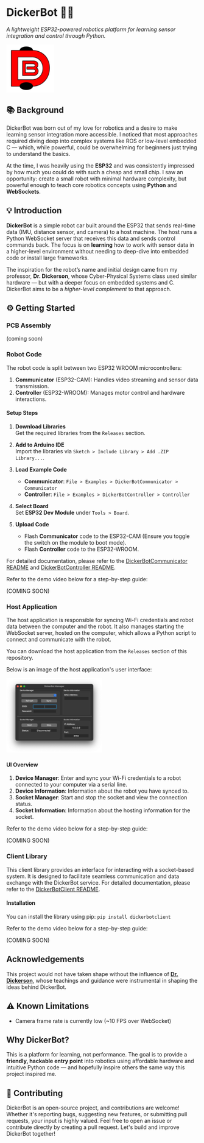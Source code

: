 # DickerBot 🤖🚗  
*A lightweight ESP32-powered robotics platform for learning sensor integration and control through Python.*

<img src="./images/DickerBotLogo.png" alt="DickerBot Logo" width="25%">

## 📚 Background

DickerBot was born out of my love for robotics and a desire to make learning sensor integration more accessible. I noticed that most approaches required diving deep into complex systems like ROS or low-level embedded C — which, while powerful, could be overwhelming for beginners just trying to understand the basics.

At the time, I was heavily using the **ESP32** and was consistently impressed by how much you could do with such a cheap and small chip. I saw an opportunity: create a small robot with minimal hardware complexity, but powerful enough to teach core robotics concepts using **Python** and **WebSockets**.

## 💡 Introduction

**DickerBot** is a simple robot car built around the ESP32 that sends real-time data (IMU, distance sensor, and camera) to a host machine. The host runs a Python WebSocket server that receives this data and sends control commands back. The focus is on **learning** how to work with sensor data in a higher-level environment without needing to deep-dive into embedded code or install large frameworks.

The inspiration for the robot’s name and initial design came from my professor, **Dr. Dickerson**, whose Cyber-Physical Systems class used similar hardware — but with a deeper focus on embedded systems and C. DickerBot aims to be a *higher-level complement* to that approach.

## ⚙️ Getting Started

### PCB Assembly

(coming soon)

### Robot Code

The robot code is split between two ESP32 WROOM microcontrollers:

1. **Communicator** (ESP32-CAM): Handles video streaming and sensor data transmission.
2. **Controller** (ESP32-WROOM): Manages motor control and hardware interactions.

#### Setup Steps

1. **Download Libraries**  
    Get the required libraries from the `Releases` section.

2. **Add to Arduino IDE**  
    Import the libraries via `Sketch > Include Library > Add .ZIP Library...`.

3. **Load Example Code**  
    - **Communicator**: `File > Examples > DickerBotCommunicator > Communicator`
    - **Controller**: `File > Examples > DickerBotController > Controller`

4. **Select Board**  
    Set **ESP32 Dev Module** under `Tools > Board`.

5. **Upload Code**  
    - Flash **Communicator** code to the ESP32-CAM (Ensure you toggle the switch on the module to boot mode).
    - Flash **Controller** code to the ESP32-WROOM.

For detailed documentation, please refer to the [DickerBotCommunicator README](./DickerBotCommunicator/README.md) and [DickerBotController README](./DickerBotController/README.md).

Refer to the demo video below for a step-by-step guide:

(COMING SOON)

### Host Application

The host application is responsible for syncing Wi-Fi credentials and robot data between the computer and the robot. It also manages starting the WebSocket server, hosted on the computer, which allows a Python script to connect and communicate with the robot.

You can download the host application from the `Releases` section of this repository.

Below is an image of the host application's user interface:

<img src="./images/DickerBotHost.png" alt="DickerBot Host Application UI" width="50%">

#### UI Overview

1. **Device Manager**: Enter and sync your Wi-Fi credentials to a robot connected to your computer via a serial line.
2. **Device Information**: Information about the robot you have synced to.
3. **Socket Manager**: Start and stop the socket and view the connection status.
4. **Socket Information**: Information about the hosting information for the socket.

Refer to the demo video below for a step-by-step guide:

(COMING SOON)

### Client Library

This client library provides an interface for interacting with a socket-based system. It is designed to facilitate seamless communication and data exchange with the DickerBot service. For detailed documentation, please refer to the [DickerBotClient README](./DickerBotClient/README.md).

#### Installation
You can install the library using pip: `pip install dickerbotclient`

Refer to the demo video below for a step-by-step guide:

(COMING SOON)

## Acknowledgements
This project would not have taken shape without the influence of [**Dr. Dickerson**](https://www.engineering.pitt.edu/people/faculty/samuel-dickerson/), whose teachings and guidance were instrumental in shaping the ideas behind DickerBot.

## ⚠️ Known Limitations

- Camera frame rate is currently low (~10 FPS over WebSocket)

## Why DickerBot?

This is a platform for learning, not performance. The goal is to provide a **friendly, hackable entry point** into robotics using affordable hardware and intuitive Python code — and hopefully inspire others the same way this project inspired me.

## 🤝 Contributing

DickerBot is an open-source project, and contributions are welcome! Whether it's reporting bugs, suggesting new features, or submitting pull requests, your input is highly valued. Feel free to open an issue or contribute directly by creating a pull request. Let's build and improve DickerBot together!
